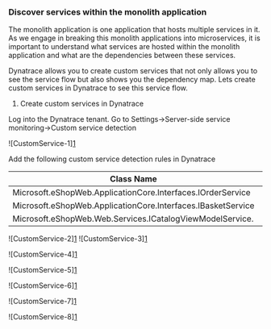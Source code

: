 ### Discover services within the monolith application
The monolith application is one application that hosts multiple services in it. As we engage in breaking this monolith applications into microservices, it is important to understand what services are hosted within the monolith application and what are the dependencies between these services. 

Dynatrace allows you to create custom services that not only allows you to see the service flow but also shows you the dependency map. Lets create custom services in Dynatrace to see this service flow.

1. Create custom services in Dynatrace

Log into the Dynatrace tenant. Go to Settings->Server-side service monitoring->Custom service detection

![CustomService-1][1](../images/CustomService-1.png)

Add the following custom service detection rules in Dynatrace

|Class Name                                                  | Method Name            |
|------------------------------------------------------------|------------------------|
|Microsoft.eShopWeb.ApplicationCore.Interfaces.IOrderService | CreateOrderAsync       |
|Microsoft.eShopWeb.ApplicationCore.Interfaces.IBasketService| GetBasketItemCountAsync|
|Microsoft.eShopWeb.Web.Services.ICatalogViewModelService.   | GetCatalogItems.       |

![CustomService-2][1](../images/CustomService-2.png)
![CustomService-3][1](../images/CustomService-3.png)

![CustomService-4][1](../images/CustomService-4.png)

![CustomService-5][1](../images/CustomService-5.png)

![CustomService-6][1](../images/CustomService-6.png)

![CustomService-7][1](../images/CustomService-7.png)

![CustomService-8][1](../images/CustomService-8.png)


